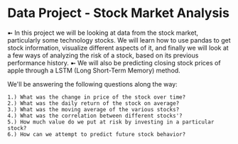 # Data Project - Stock Market Analysis

➼ In this project we will be looking at data from the stock market, particularly some technology stocks. We will learn how to use pandas to get stock information, visualize different aspects of it, and finally we will look at a few ways of analyzing the risk of a stock, based on its previous performance history. 
➼ We will also be predicting closing stock prices of apple through a LSTM (Long Short-Term Memory) method.

We'll be answering the following questions along the way:

    1.) What was the change in price of the stock over time?
    2.) What was the daily return of the stock on average?
    3.) What was the moving average of the various stocks?
    4.) What was the correlation between different stocks'?
    5.) How much value do we put at risk by investing in a particular stock?
    6.) How can we attempt to predict future stock behavior?
